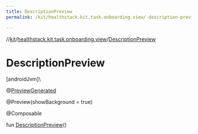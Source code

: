 ```yaml
---
title: DescriptionPreview
permalink: /kit/healthstack.kit.task.onboarding.view/-description-preview.html

---
```

//[kit](../../index.html)/[healthstack.kit.task.onboarding.view](index.html)/[DescriptionPreview](-description-preview.html)



# DescriptionPreview



[androidJvm]\




@[PreviewGenerated](../healthstack.kit.annotation/-preview-generated/index.html)



@Preview(showBackground = true)



@Composable



fun [DescriptionPreview](-description-preview.html)()




